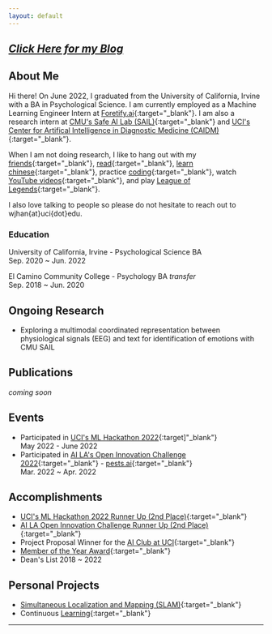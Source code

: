 ```yaml
---
layout: default
---
```


## [*Click Here for my Blog*](./blog.html)


## About Me

Hi there! On June 2022, I graduated from the University of California, Irvine with a BA in Psychological Science. I am currently employed as a Machine Learning Engineer Intern at [Foretify.ai](https://www.foretify.ai/){:target="_blank"}. I am also a research intern at [CMU's Safe AI Lab (SAIL)](https://safeai-lab.github.io/){:target="_blank"} and [UCI's Center for Artifical Intelligence in Diagnostic Medicine (CAIDM)](https://www.caidm.som.uci.edu/){:target="_blank"}.

When I am not doing research, I like to hang out with my [friends](https://www.instagram.com/wearchives/){:target="_blank"}, [read](https://www.gutenberg.org/files/996/996-h/996-h.htm){:target="_blank"}, [learn chinese](https://www.duolingo.com/learn){:target="_blank"}, practice [coding](https://www.hackerrank.com/){:target="_blank"}, watch [YouTube videos](https://www.youtube.com/watch?v=gEmHmlXrWdU){:target="_blank"}, and play [League of Legends](https://www.leagueoflegends.com/en-us/){:target="_blank"}. 

I also love talking to people so please do not hesitate to reach out to wjhan{at}uci{dot}edu.


### Education

University of California, Irvine - Psychological Science BA<br>Sep. 2020 ~ Jun. 2022

El Camino Community College - Psychology BA *transfer*<br>Sep. 2018 ~ Jun. 2020 


## Ongoing Research

* Exploring a multimodal coordinated representation between physiological signals (EEG) and text for identification of emotions with CMU SAIL


## Publications

*coming soon*


## Events

* Participated in [UCI's ML Hackathon 2022](https://uci-ml-repo.github.io/events/hackathon22/){:target]"_blank"}<br> May 2022 - June 2022
* Participated in [AI LA's Open Innovation Challenge 2022](https://www.joinai.la/events/open-innovation-challenge-spring-2022){:target="_blank"} - [pests.ai](https://github.com/willxxy/AILAOI){:target="_blank"}<br>Mar. 2022 ~ Apr. 2022 

## Accomplishments

* [UCI's ML Hackathon 2022 Runner Up (2nd Place)](https://www.cs.uci.edu/uci-ml-repository-highlights-four-impactful-projects-at-2022-ml-hackathon/){:target="_blank"}
* [AI LA Open Innovation Challenge Runner Up (2nd Place)](https://devpost.com/software/pests-ai){:target="_blank"} 
* Project Proposal Winner for the [AI Club at UCI](https://aiclub.ics.uci.edu){:target="_blank"}
* [Member of the Year Award](https://campusorgs.uci.edu/awards/){:target="_blank"}
* Dean's List 2018 ~ 2022


## Personal Projects

* [Simultaneous Localization and Mapping (SLAM)](https://github.com/willxxy/slam-python){:target="_blank"}
* Continuous [Learning](https://github.com/willxxy/Learning){:target="_blank"}


* * *

